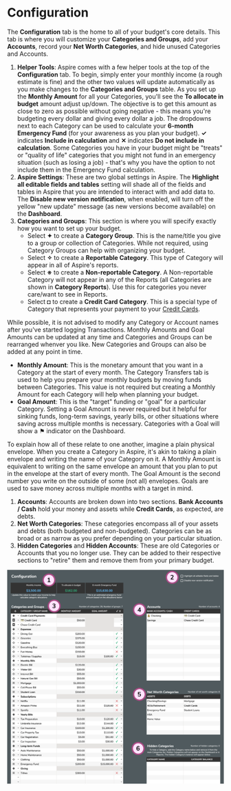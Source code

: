# Configuration

The **Configuration** tab is the home to all of your budget's core details. This tab is where you will customize your **Categories and Groups**, add your **Accounts**, record your **Net Worth Categories**, and hide unused Categories and Accounts.

1. **Helper Tools**: Aspire comes with a few helper tools at the top of the **Configuration** tab. To begin, simply enter your monthly income \(a rough estimate is fine\) and the other two values will update automatically as you make changes to the **Categories and Groups** table. As you set up the **Monthly Amount** for all your Categories, you'll see the **To allocate in budget** amount adjust up/down. The objective is to get this amount as close to zero as possible without going negative - this means you're budgeting every dollar and giving every dollar a job. The dropdowns next to each Category can be used to calculate your **6-month Emergency Fund** \(for your awareness as you plan your budget\). **✓** indicates **Include in calculation** and **✕** indicates **Do not include in calculation**. Some Categories you have in your budget might be "treats" or "quality of life" categories that you might not fund in an emergency situation \(such as losing a job\) - that's why you have the option to not include them in the Emergency Fund calculation.
2. **Aspire Settings**: These are two global settings in Aspire. The **Highlight all editable fields and tables** setting will shade all of the fields and tables in Aspire that you are intended to interact with and add data to. The **Disable new version notification**, when enabled, will turn off the yellow "new update" message \(as new versions become available\) on the **Dashboard**.
3. **Categories and Groups**: This section is where you will specify exactly how you want to set up your budget.
   * Select **✦** to create a **Category Group**. This is the name/title you give to a group or collection of Categories. While not required, using Category Groups can help with organizing your budget.
   * Select **✧** to create a **Reportable Category**. This type of Category will appear in all of Aspire's reports.
   * Select **※** to create a **Non-reportable Category**. A Non-reportable Category will not appear in any of the Reports \(all Categories are shown in **Category Reports**\). Use this for categories you never care/want to see in Reports.
   * Select **◘** to create a **Credit Card Category**. This is a special type of Category that represents your payment to your [Credit Cards](credit-cards/basic-usage.md).

While possible, it is not advised to modify any Category or Account names after you've started logging Transactions. Monthly Amounts and Goal Amounts can be updated at any time and Categories and Groups can be rearranged whenver you like. New Categories and Groups can also be added at any point in time.

* **Monthly Amount**: This is the monetary amount that you want in a Category at the start of every month. The Category Transfers tab is used to help you prepare your monthly budgets by moving funds between Categories. This value is not required but creating a Monthly Amount for each Category will help when planning your budget.
* **Goal Amount**: This is the "target" funding or "goal" for a particular Category. Setting a Goal Amount is never required but it helpful for sinking funds, long-term savings, yearly bills, or other situations where saving across multiple months is necessary. Categories with a Goal will show a ⚑ indicator on the Dashboard.

To explain how all of these relate to one another, imagine a plain physical envelope. When you create a Category in Aspire, it's akin to taking a plain envelope and writing the name of your Category on it. A Monthly Amount is equivalent to writing on the same envelope an amount that you plan to put in the envelope at the start of every month. The Goal Amount is the second number you write on the outside of some \(not all\) envelopes. Goals are used to save money across multiple months with a target in mind.

1. **Accounts**: Accounts are broken down into two sections. **Bank Accounts / Cash** hold your money and assets while **Credit Cards**, as expected, are debts.
2. **Net Worth Categories**: These categories encompass all of your assets and debts \(both budgeted and non-budgeted\). Categories can be as broad or as narrow as you prefer depending on your particular situation.
3. **Hidden Categories** and **Hidden Accounts**: These are old Categories or Accounts that you no longer use. They can be added to their respective sections to "retire" them and remove them from your primary budget.

![](../.gitbook/assets/configuration.png)


